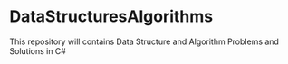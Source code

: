# DataStructuresAlgorithms
This repository will contains Data Structure and Algorithm Problems and Solutions in C#
